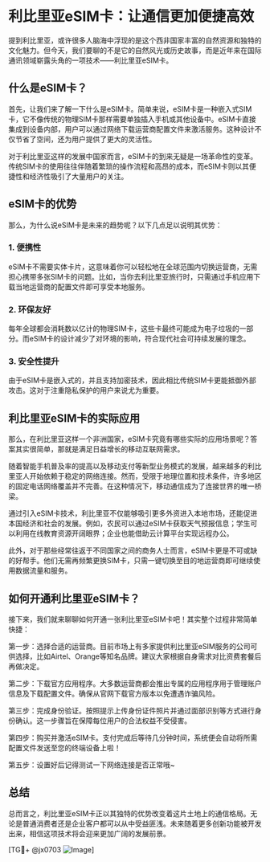 # 利比里亚eSIM卡：让通信更加便捷高效

提到利比里亚，或许很多人脑海中浮现的是这个西非国家丰富的自然资源和独特的文化魅力。但今天，我们要聊的不是它的自然风光或历史故事，而是近年来在国际通讯领域崭露头角的一项技术——利比里亚eSIM卡。

## 什么是eSIM卡？

首先，让我们来了解一下什么是eSIM卡。简单来说，eSIM卡是一种嵌入式SIM卡，它不像传统的物理SIM卡那样需要单独插入手机或其他设备中。eSIM卡直接集成到设备内部，用户可以通过网络下载运营商配置文件来激活服务。这种设计不仅节省了空间，还为用户提供了更大的灵活性。

对于利比里亚这样的发展中国家而言，eSIM卡的到来无疑是一场革命性的变革。传统SIM卡的使用往往伴随着繁琐的操作流程和高昂的成本，而eSIM卡则以其便捷性和经济性吸引了大量用户的关注。

## eSIM卡的优势

那么，为什么说eSIM卡是未来的趋势呢？以下几点足以说明其优势：

### 1. **便携性**
   eSIM卡不需要实体卡片，这意味着你可以轻松地在全球范围内切换运营商，无需担心携带多张SIM卡的问题。比如，当你去利比里亚旅行时，只需通过手机应用下载当地运营商的配置文件即可享受本地服务。

### 2. **环保友好**
   每年全球都会消耗数以亿计的物理SIM卡，这些卡最终可能成为电子垃圾的一部分。而eSIM卡的设计减少了对环境的影响，符合现代社会可持续发展的理念。

### 3. **安全性提升**
   由于eSIM卡是嵌入式的，并且支持加密技术，因此相比传统SIM卡更能抵御外部攻击。这对于注重隐私保护的用户来说尤为重要。

## 利比里亚eSIM卡的实际应用

那么，在利比里亚这样一个非洲国家，eSIM卡究竟有哪些实际的应用场景呢？答案其实很简单，那就是满足日益增长的移动互联网需求。

随着智能手机普及率的提高以及移动支付等新型业务模式的发展，越来越多的利比里亚人开始依赖于稳定的网络连接。然而，受限于地理位置和技术条件，许多地区的固定电话网络覆盖并不完善。在这种情况下，移动通信成为了连接世界的唯一桥梁。

通过引入eSIM卡技术，利比里亚不仅能够吸引更多外资进入本地市场，还能促进本国经济和社会的发展。例如，农民可以通过eSIM卡获取天气预报信息；学生可以利用在线教育资源开阔眼界；企业也能借助云计算平台实现远程办公。

此外，对于那些经常往返于不同国家之间的商务人士而言，eSIM卡更是不可或缺的好帮手。他们无需再频繁更换SIM卡，只需一键切换至目的地运营商即可继续使用数据流量和服务。

## 如何开通利比里亚eSIM卡？

接下来，我们就来聊聊如何开通一张利比里亚eSIM卡吧！其实整个过程非常简单快捷：

第一步：选择合适的运营商。目前市场上有多家提供利比里亚eSIM服务的公司可供选择，比如Airtel、Orange等知名品牌。建议大家根据自身需求对比资费套餐后再做决定。

第二步：下载官方应用程序。大多数运营商都会推出专属的应用程序用于管理账户信息及下载配置文件。确保从官网下载官方版本以免遭遇诈骗风险。

第三步：完成身份验证。按照提示上传身份证件照片并通过面部识别等方式进行身份确认。这一步骤旨在保障每位用户的合法权益不受侵害。

第四步：购买并激活eSIM卡。支付完成后等待几分钟时间，系统便会自动将所需配置文件发送至您的终端设备上啦！

第五步：设置好后记得测试一下网络连接是否正常哦~

## 总结

总而言之，利比里亚eSIM卡正以其独特的优势改变着这片土地上的通信格局。无论是普通消费者还是企业客户都可以从中受益匪浅。未来随着更多创新功能被开发出来，相信这项技术将会迎来更加广阔的发展前景。

[TG💪+ @jx0703 ![Image](https://github.com/user-attachments/assets/dbca1d08-cadb-493c-b0ec-ad6f7a83f270)]